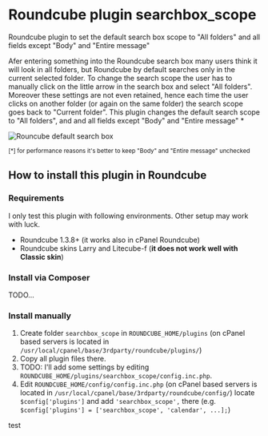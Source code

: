 # Roundcube plugin searchbox_scope
Roundcube plugin to set the default search box scope to "All folders" and all fields except "Body" and "Entire message"

Afer entering something into the Roundcube search box many users think it will look in all folders, but Roundcube by default searches only in the current selected folder. To change the search scope the user has to manually click on the little arrow in the search box and select "All folders". Moreover these settings are not even retained, hence each time the user clicks on another folder (or again on the same folder) the search scope goes back to "Current folder".
This plugin changes the default search scope to "All folders", and and all fields except "Body" and "Entire message" *

![Rouncube default search box](https://i.imgur.com/pGto4Ha.jpg)

<sub>[*] for performance reasons it's better to keep "Body" and "Entire message" unchecked</sub>

## How to install this plugin in Roundcube

### Requirements

I only test this plugin with following environments. Other setup may work with luck.

- Roundcube 1.3.8+ (it works also in cPanel Roundcube)
- Roundcube skins Larry and Litecube-f (**it does not work well with Classic skin**)

### Install via Composer
TODO...

### Install manually
1. Create folder `searchbox_scope` in `ROUNDCUBE_HOME/plugins` (on cPanel based servers is located in `/usr/local/cpanel/base/3rdparty/roundcube/plugins/`)
2. Copy all plugin files there.
3. TODO: I'll add some settings by editing `ROUNDCUBE_HOME/plugins/searchbox_scope/config.inc.php`.
4. Edit `ROUNDCUBE_HOME/config/config.inc.php` (on cPanel based servers is located in `/usr/local/cpanel/base/3rdparty/roundcube/config/`) locate `$config['plugins']` and add `'searchbox_scope',` there (e.g. `$config['plugins'] = ['searchbox_scope', 'calendar', ...];`)


test
